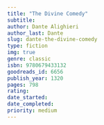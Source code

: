 ```yaml
---
title: "The Divine Comedy"
subtitle: 
author: Dante Alighieri
author_last: Dante
slug: dante-the-divine-comedy
type: fiction
img: true
genre: classic
isbn: 9780679433132
goodreads_id: 6656
publish_year: 1320
pages: 798
rating: 
date_started:
date_completed:
priority: medium
---
```


